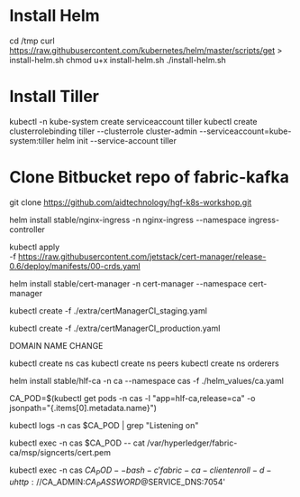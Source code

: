 # Install Helm

cd /tmp
curl https://raw.githubusercontent.com/kubernetes/helm/master/scripts/get > install-helm.sh
chmod u+x install-helm.sh
./install-helm.sh

# Install Tiller

kubectl -n kube-system create serviceaccount tiller
kubectl create clusterrolebinding tiller --clusterrole cluster-admin --serviceaccount=kube-system:tiller
helm init --service-account tiller

# Clone Bitbucket repo of fabric-kafka

git clone https://github.com/aidtechnology/hgf-k8s-workshop.git

helm install stable/nginx-ingress -n nginx-ingress --namespace ingress-controller

kubectl apply \
    -f https://raw.githubusercontent.com/jetstack/cert-manager/release-0.6/deploy/manifests/00-crds.yaml
    
helm install stable/cert-manager -n cert-manager --namespace cert-manager


kubectl create -f ./extra/certManagerCI_staging.yaml

kubectl create -f ./extra/certManagerCI_production.yaml

DOMAIN NAME CHANGE

kubectl create ns cas 
kubectl create ns peers
kubectl create ns orderers

helm install stable/hlf-ca -n ca --namespace cas -f ./helm_values/ca.yaml

CA_POD=$(kubectl get pods -n cas -l "app=hlf-ca,release=ca" -o jsonpath="{.items[0].metadata.name}")

kubectl logs -n cas $CA_POD | grep "Listening on"


kubectl exec -n cas $CA_POD -- cat /var/hyperledger/fabric-ca/msp/signcerts/cert.pem


kubectl exec -n cas $CA_POD -- bash -c 'fabric-ca-client enroll -d -u http://$CA_ADMIN:$CA_PASSWORD@$SERVICE_DNS:7054'


